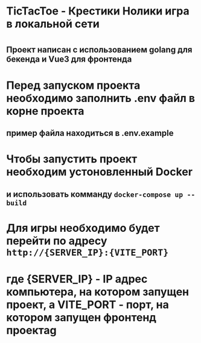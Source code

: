 # TicTacToe - Крестики Нолики игра в локальной сети
#
## Проект написан с использованием golang для бекенда и Vue3 для фронтенда

# Перед запуском проекта необходимо заполнить .env файл в корне проекта
## пример файла находиться в .env.example

# Чтобы запустить проект необходим устоновленный Docker
## и использовать комманду `docker-compose up --build`

# Для игры необходимо будет перейти по адресу `http://{SERVER_IP}:{VITE_PORT}`
# где {SERVER_IP} - IP адрес компьютера, на котором запущен проект, а VITE_PORT - порт, на котором запущен фронтенд проектаg
